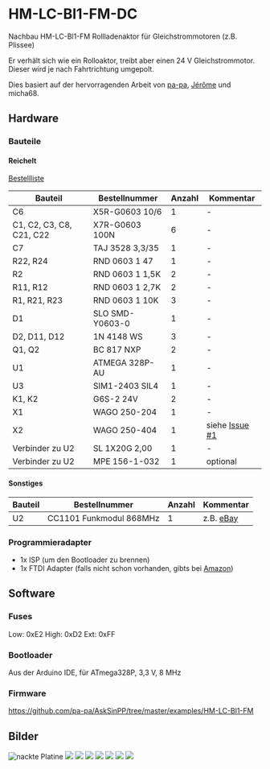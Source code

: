 # HM-LC-Bl1-FM-DC
Nachbau HM-LC-Bl1-FM Rollladenaktor für Gleichstrommotoren (z.B. Plissee)

Er verhält sich wie ein Rolloaktor, treibt aber einen 24 V Gleichstrommotor. Dieser wird je nach Fahrtrichtung umgepolt.

Dies basiert auf der hervorragenden Arbeit von [pa-pa](https://github.com/pa-pa/AskSinPP),  [Jérôme](https://github.com/jp112sdl/Beispiel_AskSinPP) und micha68.


## Hardware

### Bauteile

#### Reichelt

[Bestellliste](https://www.reichelt.de/my/1495010)

Bauteil                  | Bestellnummer   | Anzahl | Kommentar
------------------------ | --------------- | ------ | ---------
C6                       | X5R-G0603 10/6  |   1    | -
C1, C2, C3, C8, C21, C22 | X7R-G0603 100N  |   6    | -
C7                       | TAJ 3528 3,3/35 |   1    |  -
R22, R24                 | RND 0603 1 47   |   1    | -
R2                       | RND 0603 1 1,5K |   2    | -
R11, R12                 | RND 0603 1 2,7K |   2    | -
R1, R21, R23             | RND 0603 1 10K  |   3    | -
D1                       | SLO SMD-Y0603-0 |   1    | -
D2, D11, D12             | 1N 4148 WS      |   3    | -
Q1, Q2                   | BC 817 NXP      |   2    | -
U1                       | ATMEGA 328P-AU  |   1    | -
U3                       | SIM1-2403 SIL4  |   1    | -
K1, K2                   | G6S-2 24V       |   2    | -
X1                       | WAGO 250-204    |   1    | -
X2                       | WAGO 250-404    |   1    | siehe [Issue #1](https://github.com/stan23/HM-LC-Bl1-FM-DC/issues/1)
Verbinder zu U2          | SL 1X20G 2,00   |   1    | -
Verbinder zu U2          | MPE 156-1-032   |   1    | optional

 
#### Sonstiges

Bauteil | Bestellnummer            | Anzahl | Kommentar
------- | ------------------------ | ------ | ---------
U2      | CC1101 Funkmodul 868MHz  |   1    | z.B. [eBay](https://www.ebay.de/itm/272455136087)


### Programmieradapter
- 1x ISP (um den Bootloader zu brennen)
- 1x FTDI Adapter (falls nicht schon vorhanden, gibts bei [Amazon](https://www.amazon.de/FT232RL-FTDI-USB-auf-TTL-Serienadapter-Arduino/dp/B00HSXDGOE))


## Software

### Fuses

Low:  0xE2
High: 0xD2
Ext:  0xFF

### Bootloader

Aus der Arduino IDE, für ATmega328P, 3,3 V, 8 MHz


### Firmware

https://github.com/pa-pa/AskSinPP/tree/master/examples/HM-LC-Bl1-FM


## Bilder

![nackte Platine](https://github.com/stan23/HM-LC-Bl1-FM-DC/blob/master/Bilder/IMG_20180723_180027.jpg)
![](https://github.com/stan23/HM-LC-Bl1-FM-DC/blob/master/Bilder/IMG_20180727_170213%20(2).jpg)
![](https://github.com/stan23/HM-LC-Bl1-FM-DC/blob/master/Bilder/IMG_20180727_170251%20(2).jpg)
![](https://github.com/stan23/HM-LC-Bl1-FM-DC/blob/master/Bilder/IMG_20180727_170315%20(2).jpg)
![](https://github.com/stan23/HM-LC-Bl1-FM-DC/blob/master/Bilder/IMG_20180727_170405%20(2).jpg)
![](https://github.com/stan23/HM-LC-Bl1-FM-DC/blob/master/Bilder/IMG_20180727_170424%20(2).jpg)
![](https://github.com/stan23/HM-LC-Bl1-FM-DC/blob/master/Bilder/IMG_20180727_170841.jpg)
![](https://github.com/stan23/HM-LC-Bl1-FM-DC/blob/master/Bilder/IMG_20180727_170928.jpg)
